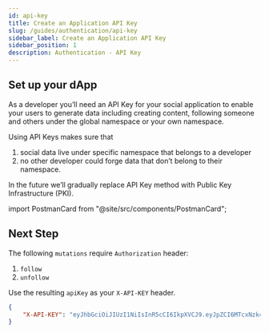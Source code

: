 ```yaml
---
id: api-key
title: Create an Application API Key
slug: /guides/authentication/api-key
sidebar_label: Create an Application API Key
sidebar_position: 1
description: Authentication - API Key
---
```


## Set up your dApp

As a developer you’ll need an API Key for your social application to enable your users to generate data including creating content, following someone and others under the global namespace or your own namespace.

Using API Keys makes sure that

1. social data live under specific namespace that belongs to a developer
2. no other developer could forge data that don’t belong to their namespace.

In the future we’ll gradually replace API Key method with Public Key Infrastructure (PKI).

import PostmanCard from "@site/src/components/PostmanCard";

<PostmanCard 
  queryURL="https://cyberconnect-v2.postman.co/workspace/CyberConnect-V2~aae5e431-a27c-48e0-a97f-983df4efa6e7/request/20133006-4bbcb46e-3eea-41b4-9512-241205c389cb"
  exampleURL="https://cyberconnect-v2.postman.co/workspace/CyberConnect-V2~aae5e431-a27c-48e0-a97f-983df4efa6e7/example/20133006-03c76460-2607-4f8a-9d6b-08632a5cda94"
/>

## Next Step

The following `mutations` require `Authorization` header:

1. `follow`
2. `unfollow`

Use the resulting `apiKey` as your `X-API-KEY` header.

```json
{
    "X-API-KEY": "eyJhbGciOiJIUzI1NiIsInR5cCI6IkpXVCJ9.eyJpZCI6MTcxNzk4NjkxODQsImVtYWlsIjoiaGlAY3liZXJjb25uZWN0Lm1lIiwidHdpdHRlcklEIjoiQGN5YmVyY29ubmVjdGhxIiwibmFtZXNwYWNlIjoiQ3liZXJDb25uZWN0Iiwib3JpZ2luX2hvc3QiOiJjeWJlcmNvbm5lY3QubWUiLCJpc3MiOiJDeWJlckNvbm5lY3QiLCJleHAiOjE2NjU4NjUyNzQsImlhdCI6MTY2MzI3MzI3NH0.VCqlS7eDzqZGq--WfJ102qVWlgXcLkMgSSlzkl9bQLU"
}
```
